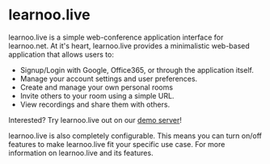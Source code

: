 # learnoo.live

learnoo.live is a simple web-conference application interface for learnoo.net. At it's heart, learnoo.live provides a minimalistic web-based application that allows users to:

  * Signup/Login with Google, Office365, or through the application itself.
  * Manage your account settings and user preferences.
  * Create and manage your own personal rooms 
  * Invite others to your room using a simple URL.
  * View recordings and share them with others.

Interested? Try learnoo.live out on our [demo server](https://learnoo.live/b)!

learnoo.live is also completely configurable. This means you can turn on/off features to make learnoo.live fit your specific use case. For more information on learnoo.live and its features.




